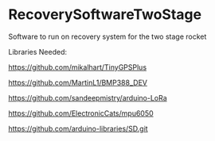 # RecoverySoftwareTwoStage
Software to run on recovery system for the two stage rocket

Libraries Needed:

https://github.com/mikalhart/TinyGPSPlus

https://github.com/MartinL1/BMP388_DEV

https://github.com/sandeepmistry/arduino-LoRa

https://github.com/ElectronicCats/mpu6050

https://github.com/arduino-libraries/SD.git
